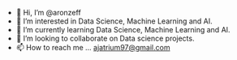 - 👋 Hi, I’m @aronzeff
- 👀 I’m interested in Data Science, Machine Learning and AI.
- 🌱 I’m currently learning Data Science, Machine Learning and AI.
- 💞️ I’m looking to collaborate on Data science projects.
- 📫 How to reach me ... ajatrium97@gmail.com

<!---
aronzeff/aronzeff is a ✨ special ✨ repository because its `README.md` (this file) appears on your GitHub profile.
You can click the Preview link to take a look at your changes.
--->
